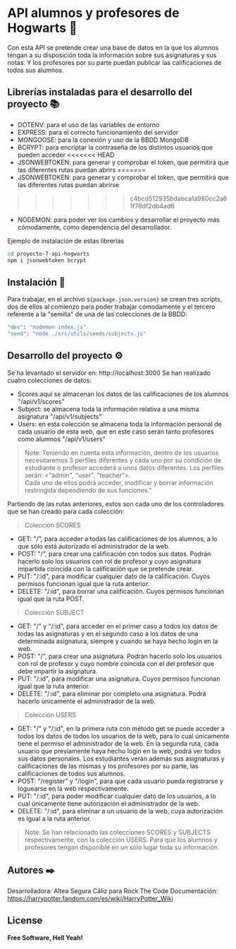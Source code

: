 # API alumnos y profesores de Hogwarts 🏰

Con esta API se pretende crear una base de datos en la que los alumnos tengan a su disposición toda la información sobre sus asignaturas y sus notas. Y los profesores por su parte puedan publicar las calificaciones de todos sus alumnos.

## Librerías instaladas para el desarrollo del proyecto 📚

- DOTENV: para el uso de las variables de entorno
- EXPRESS: para el correcto funcionamiento del servidor
- MONGOOSE: para la conexión y uso de la BBDD MongoDB
- BCRYPT: para encriptar la contraseña de los distintos usuarios que pueden acceder
<<<<<<< HEAD
- JSONWEBTOKEN: para generar y comprobar el token, que permitirá que las diferentes rutas puedan abrirs
=======
- JSONWEBTOKEN: para generar y comprobar el token, que permitirá que las diferentes rutas puedan abrirse
>>>>>>> c4bcd512935bdabca1a980cc2a61f78df2db4ad6
- NODEMON: para poder ver los cambios y desarrollar el proyecto más cómodamente, como dependencia del desarrollador.

Ejemplo de instalación de estas librerías

```sh
cd proyecto-7-api-hogwarts
npm i jsonwebtoken bcrypt
```

## Instalación 🔧

Para trabajar, en el archivo `${package.json.version}` se crean tres scripts, dos de ellos al comienzo para poder trabajar cómodamente y el tercero referente a la "semilla" de una de las colecciones de la BBDD:

```sh
"dev": "nodemon index.js"
"seed": "node ./src/utils/seeds/subjects.js"
```

## Desarrollo del proyecto ⚙️

Se ha levantado el servidor en: http://localhost:3000
Se han realizado cuatro colecciones de datos:

- Scores:aquí se almacenan los datos de las calificaciones de los alumnos
  "/api/v1/scores"
- Subject: se almacena toda la información relativa a una misma asignatura
  "/api/v1/subjects"
- Users: en esta colección se almacena toda la información personal de cada usuario de esta web, que en este caso serán tanto profesores como alumnos
  "/api/v1/users"

> Note: Teniendo en cuenta esta información, dentro de los usuarios necesitaremos 3 perfiles diferentes y cada uno por su condición de estudiante o profesor accederá a unos datos diferentes.
> Los perfiles serán: <"admin", "user", "teacher">.  
> Cada uno de ellos podrá acceder, modificar y borrar información restringida dependiendo de sus funciones."

Partiendo de las rutas anteriores, estos son cada uno de los controladores que se han creado para cada colección:

> Colección SCORES

- GET: "/", para acceder a todas las calificaciones de los alumnos, a lo que sólo está autorizado el administrador de la web.
- POST: "/", para crear una calificación con todos sus datos. Podrán hacerlo solo los usuarios con rol de profesor y cuyo asignatura impartida coincida con la calificación que se pretende crear.
- PUT: "/:id", para modificar cualquier dato de la calificación. Cuyos permisos funcionan igual que la ruta anterior.
- DELETE: "/:id", para borrar una calificación. Cuyos permisos funcionan igual que la ruta POST.

> Colección SUBJECT

- GET: "/" y "/:id", para acceder en el primer caso a todos los datos de todas las asignaturas y en el segundo caso a los datos de una determinada asignatura, siempre y cuando se haya hecho login en la web.
- POST: "/", para crear una asignatura. Podrán hacerlo solo los usuarios con rol de profesor y cuyo nombre coincida con el del profesor que debe impartir la asignatura.
- PUT: "/:id", para modificar una asignatura. Cuyos permisos funcionan igual que la ruta anterior.
- DELETE: "/:id", para eliminar por completo una asignatura. Podrá hacerlo únicamente el administrador de la web.

> Colección USERS

- GET: "/" y "/:id", en la primera ruta con método get se puede acceder a todos los datos de todos los usuarios de la web, para lo cual únicamente tiene el permiso el administrador de la web. En la segunda ruta, cada usuario que previamente haya hecho login en la web, podrá ver todos sus datos personales. Los estudiantes verán además sus asignaturas y calificaciones de las mismas y los profesores por su parte, las calificaciones de todos sus alumnos.
- POST: "/register" y "/login", para que cada usuario pueda registrarse y loguearse en la web respectivamente.
- PUT: "/:id", para poder modificar cualquier dato de los usuarios, a lo cual únicamente tiene autorización el administrador de la web.
- DELETE: "/:id", para eliminar a un usuario de la web, cuya autorización es igual a la ruta anterior.

> Note: Se han relacionado las colecciones SCORES y SUBJECTS respectivamente, con la colección USERS. Para que los alumnos y profesores tengan disponible en un sólo lugar toda su información.

## Autores ✒️

Desarrolladora: Altea Segura Cáliz para Rock The Code
Documentación: https://harrypotter.fandom.com/es/wiki/HarryPotter_Wiki

## License

**Free Software, Hell Yeah!**
